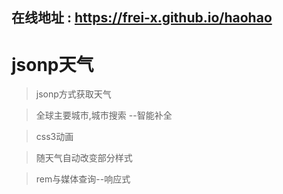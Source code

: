 ## 在线地址 : https://frei-x.github.io/haohao
# jsonp天气
> jsonp方式获取天气

> 全球主要城市,城市搜索 --智能补全

> css3动画

> 随天气自动改变部分样式

> rem与媒体查询--响应式

